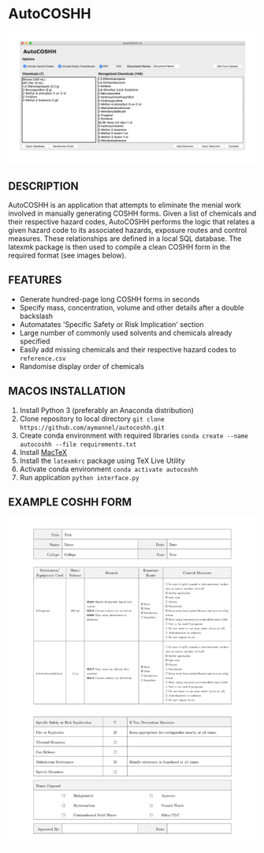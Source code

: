# AutoCOSHH

![projectimage](img/autocoshh.png?raw=true)

## DESCRIPTION
AutoCOSHH is an application that attempts to eliminate the menial work involved in manually generating COSHH forms. Given a list of chemicals and their respective hazard codes, AutoCOSHH performs the logic that relates a given hazard code to its associated hazards, exposure routes and control measures. These relationships are defined in a local SQL database. The latexmk package is then used to compile a clean COSHH form in the required format (see images below).


## FEATURES

* Generate hundred-page long COSHH forms in seconds
* Specify mass, concentration, volume and other details after a double backslash
* Automatates 'Specific Safety or Risk Implication' section
* Large number of commonly used solvents and chemicals already specified
* Easily add missing chemicals and their respective hazard codes to `reference.csv`
* Randomise display order of chemicals


## MACOS INSTALLATION

1. Install Python 3 (preferably an Anaconda distribution)
2. Clone repository to local directory `git clone https://github.com/aymannel/autocoshh.git`
3. Create conda environment with required libraries `conda create --name autocoshh --file requirements.txt`
4. Install [MacTeX](https://tug.org/mactex/)
5. Install the `latexmkrc` package using TeX Live Utility
6. Activate conda environment `conda activate autocoshh`
7. Run application `python interface.py`


## EXAMPLE COSHH FORM
![projectimage](img/form.png?raw=true)
